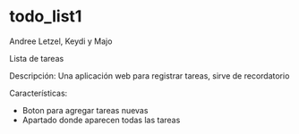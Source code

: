 # todo_list1
Andree Letzel, Keydi y Majo

Lista de tareas

Descripción:
Una aplicación web para registrar tareas, sirve de recordatorio

Características:
- Boton para agregar tareas nuevas
- Apartado donde aparecen todas las tareas


